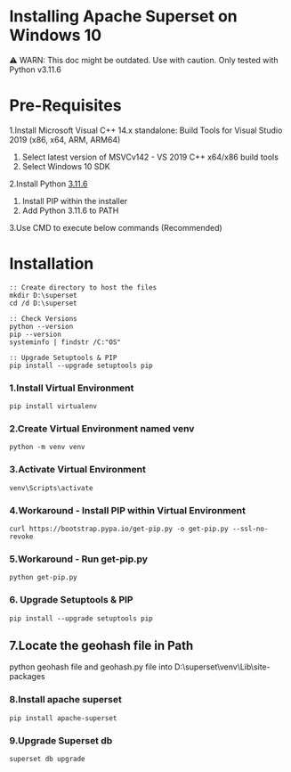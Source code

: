 # Installing Apache Superset on Windows 10
⚠️ WARN: This doc might be outdated. Use with caution. Only tested with Python v3.11.6

# Pre-Requisites

1.Install Microsoft Visual C++ 14.x standalone: Build Tools for Visual Studio 2019 (x86, x64, ARM, ARM64)

1. Select latest version of MSVCv142 - VS 2019 C++ x64/x86 build tools
2. Select Windows 10 SDK

2.Install Python [3.11.6](https://www.python.org/downloads/release/python-3116/)

1. Install PIP within the installer
2. Add Python 3.11.6 to PATH

3.Use CMD to execute below commands (Recommended)

# Installation
```
:: Create directory to host the files
mkdir D:\superset
cd /d D:\superset

:: Check Versions
python --version
pip --version
systeminfo | findstr /C:"OS"

:: Upgrade Setuptools & PIP
pip install --upgrade setuptools pip

```
### 1.Install Virtual Environment
    pip install virtualenv

### 2.Create Virtual Environment named venv
    python -m venv venv

### 3.Activate Virtual Environment
    venv\Scripts\activate

### 4.Workaround - Install PIP within Virtual Environment
    curl https://bootstrap.pypa.io/get-pip.py -o get-pip.py --ssl-no-revoke

### 5.Workaround - Run get-pip.py
    python get-pip.py

### 6. Upgrade Setuptools & PIP
    pip install --upgrade setuptools pip

## 7.Locate the geohash file in Path
python geohash file and geohash.py file into D:\superset\venv\Lib\site-packages

### 8.Install apache superset
    pip install apache-superset

### 9.Upgrade Superset db
    superset db upgrade
